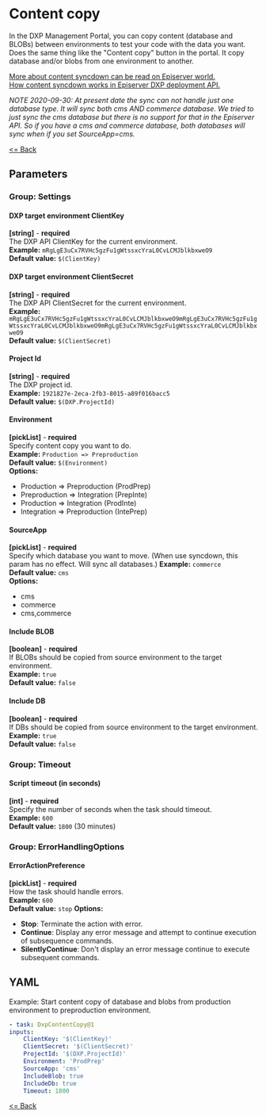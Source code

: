 # Content copy #
In the DXP Management Portal, you can copy content (database and BLOBs) between environments to test your code with the data you want.  
Does the same thing like the "Content copy" button in the portal. It copy database and/or blobs from one environment to another.  

[More about content syncdown can be read on Episerver world.](https://world.episerver.com/documentation/developer-guides/digital-experience-platform/self-service/content-synchronization/)  
[How content syncdown works in Episerver DXP deployment API.](https://world.episerver.com/blogs/anders-wahlqvist/dates/2020/4/dxp-deployment-improvements/)  

_*NOTE 2020-09-30:* At present date the sync can not handle just one database type. It will sync both cms AND commerce database. We tried to just sync the cms database but there is no support for that in the Episerver API. So if you have a cms and commerce database, both databases will sync when if you set SourceApp=cms._  
  
[<= Back](../README.md)

## Parameters
### Group: Settings
#### DXP target environment ClientKey
**[string]** - **required**  
The DXP API ClientKey for the current environment.  
**Example:** `mRgLgE3uCx7RVHc5gzFu1gWtssxcYraL0CvLCMJblkbxweO9`  
**Default value:** `$(ClientKey)`

#### DXP target environment ClientSecret
**[string]** - **required**  
The DXP API ClientSecret for the current environment.  
**Example:** `mRgLgE3uCx7RVHc5gzFu1gWtssxcYraL0CvLCMJblkbxweO9mRgLgE3uCx7RVHc5gzFu1gWtssxcYraL0CvLCMJblkbxweO9mRgLgE3uCx7RVHc5gzFu1gWtssxcYraL0CvLCMJblkbxweO9`  
**Default value:** `$(ClientSecret)`

#### Project Id
**[string]** - **required**  
The DXP project id.  
**Example:** `1921827e-2eca-2fb3-8015-a89f016bacc5`  
**Default value:** `$(DXP.ProjectId)`

#### Environment
**[pickList]** - **required**  
Specify content copy you want to do.  
**Example:** `Production => Preproduction`  
**Default value:** `$(Environment)`  
**Options:**  
- Production => Preproduction (ProdPrep)
- Preproduction => Integration (PrepInte)
- Production => Integration (ProdInte)
- Integration => Preproduction (IntePrep)

#### SourceApp
**[pickList]** - **required**  
Specify which database you want to move. (When use syncdown, this param has no effect. Will sync all databases.) 
**Example:** `commerce`  
**Default value:** `cms`  
**Options:**  
- cms
- commerce
- cms,commerce

#### Include BLOB
**[boolean]** - **required**  
If BLOBs should be copied from source environment to the target environment.  
**Example:** `true`  
**Default value:** `false`

#### Include DB
**[boolean]** - **required**  
If DBs should be copied from source environment to the target environment.  
**Example:** `true`  
**Default value:** `false`

### Group: Timeout
#### Script timeout (in seconds)
**[int]** - **required**  
Specify the number of seconds when the task should timeout.  
**Example:** `600`  
**Default value:** `1800` (30 minutes)

### Group: ErrorHandlingOptions
#### ErrorActionPreference
**[pickList]** - **required**  
How the task should handle errors.  
**Example:** `600`  
**Default value:** `stop`
**Options:**  
- **Stop**: Terminate the action with error.
- **Continue**: Display any error message and attempt to continue execution of subsequence commands.
- **SilentlyContinue**: Don't display an error message continue to execute subsequent commands.

## YAML ##
Example: Start content copy of database and blobs from production environment to preproduction environment.  
```yaml
- task: DxpContentCopy@1
inputs:
    ClientKey: '$(ClientKey)'
    ClientSecret: '$(ClientSecret)'
    ProjectId: '$(DXP.ProjectId)'
    Environment: 'ProdPrep'
    SourceApp: 'cms'
    IncludeBlob: true
    IncludeDb: true
    Timeout: 1800
```

[<= Back](../README.md)
